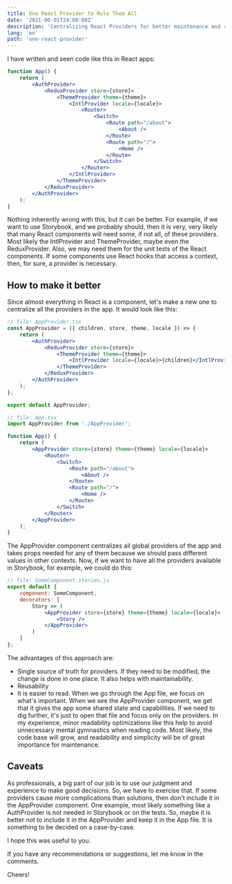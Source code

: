 ```yaml
---
title: One React Provider to Rule Them All
date: '2021-06-01T24:00:00Z'
description: 'Centralizing React Providers for better maintenance and readability.'
lang: 'en'
path: 'one-react-provider'
---
```


I have written and seen code like this in React apps:

```jsx
function App() {
    return (
        <AuthProvider>
            <ReduxProvider store={store}>
                <ThemeProvider theme={theme}>
                    <IntlProvider locale={locale}>
                        <Router>
                            <Switch>
                                <Route path="/about">
                                    <About />
                                </Route>
                                <Route path="/">
                                    <Home />
                                </Route>
                            </Switch>
                        </Router>
                    </IntlProvider>
                </ThemeProvider>
            </ReduxProvider>
        </AuthProvider>
    );
}
```

Nothing inherently wrong with this, but it can be better. For example, if we want to use Storybook, and we probably should, then it is very, very likely that many React components will need some, if not all, of these providers. Most likely the IntlProvider and ThemeProvider, maybe even the ReduxProvider. Also, we may need them for the unit tests of the React components. If some components use React hooks that access a context, then, for sure, a provider is necessary.

## How to make it better

Since almost everything in React is a component, let's make a new one to centralize all the providers in the app. It would look like this:

```jsx
// file: AppProvider.tsx
const AppProvider = ({ children, store, theme, locale }) => {
    return (
        <AuthProvider>
            <ReduxProvider store={store}>
                <ThemeProvider theme={theme}>
                    <IntlProvider locale={locale}>{children}</IntlProvider>
                </ThemeProvider>
            </ReduxProvider>
        </AuthProvider>
    );
};

export default AppProvider;

// file: App.tsx
import AppProvider from './AppProvider';

function App() {
    return (
        <AppProvider store={store} theme={theme} locale={locale}>
            <Router>
                <Switch>
                    <Route path="/about">
                        <About />
                    </Route>
                    <Route path="/">
                        <Home />
                    </Route>
                </Switch>
            </Router>
        </AppProvider>
    );
}
```

The AppProvider component centralizes all global providers of the app and takes props needed for any of them because we should pass different values in other contexts. Now, if we want to have all the providers available in Storybook, for example, we could do this:

```jsx
// file: SomeComponent.stories.js
export default {
    component: SomeComponent,
    decorators: [
        Story => (
            <AppProvider store={store} theme={theme} locale={locale}>
                <Story />
            </AppProvider>
        )
    ]
};
```

The advantages of this approach are:

-   Single source of truth for providers. If they need to be modified, the change is done in one place. It also helps with maintainability.
-   Reusability
-   It is easier to read. When we go through the App file, we focus on what's important. When we see the AppProvider component, we get that it gives the app some shared state and capabilities. If we need to dig further, it's just to open that file and focus only on the providers. In my experience, minor readability optimizations like this help to avoid unnecessary mental gymnastics when reading code. Most likely, the code base will grow, and readability and simplicity will be of great importance for maintenance.

## Caveats

As professionals, a big part of our job is to use our judgment and experience to make good decisions. So, we have to exercise that. If some providers cause more complications than solutions, then don't include it in the AppProvider component. One example, most likely something like a AuthProvider is not needed in Storybook or on the tests. So, maybe it is better not to include it in the AppProvider and keep it in the App file. It is something to be decided on a case-by-case.

I hope this was useful to you.

If you have any recommendations or suggestions, let me know in the comments.

Cheers!
